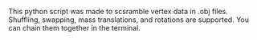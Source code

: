 This python script was made to scsramble vertex data in .obj files.
Shuffling, swapping, mass translations, and rotations are supported. You can chain them together in the terminal.

